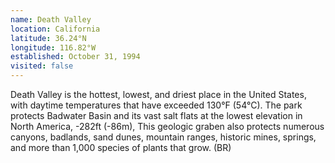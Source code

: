 ```yaml
---
name: Death Valley
location: California
latitude: 36.24°N
longitude: 116.82°W
established: October 31, 1994
visited: false
---
```


Death Valley is the hottest, lowest, and driest place in the United States, with daytime temperatures that have exceeded 130°F (54°C). The park protects Badwater Basin and its vast salt flats at the lowest elevation in North America, -282ft (-86m), This geologic graben also protects numerous canyons, badlands, sand dunes, mountain ranges, historic mines, springs, and more than 1,000 species of plants that grow. (BR)
